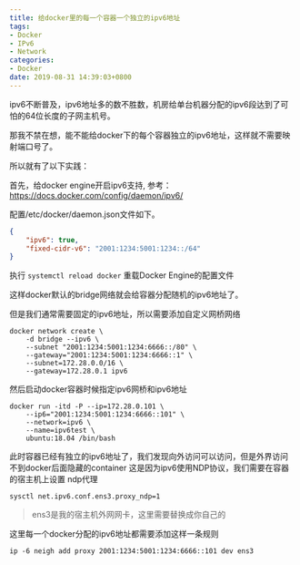 ```yaml
---
title: 给docker里的每一个容器一个独立的ipv6地址
tags:
- Docker
- IPv6
- Network
categories:
- Docker
date: 2019-08-31 14:39:03+0800
---
```


ipv6不断普及，ipv6地址多的数不胜数，机房给单台机器分配的ipv6段达到了可怕的64位长度的子网主机号。

那我不禁在想，能不能给docker下的每个容器独立的ipv6地址，这样就不需要映射端口号了。

所以就有了以下实践：

首先，给docker engine开启ipv6支持, 参考： https://docs.docker.com/config/daemon/ipv6/

配置/etc/docker/daemon.json文件如下。

```json
{
    "ipv6": true,
    "fixed-cidr-v6": "2001:1234:5001:1234::/64"
}
```

执行 `systemctl reload docker` 重载Docker Engine的配置文件

这样docker默认的bridge网络就会给容器分配随机的ipv6地址了。

但是我们通常需要固定的ipv6地址，所以需要添加自定义网桥网络

```shell
docker network create \
    -d bridge --ipv6 \
    --subnet "2001:1234:5001:1234:6666::/80" \
    --gateway="2001:1234:5001:1234:6666::1" \
    --subnet=172.28.0.0/16 \
    --gateway=172.28.0.1 ipv6
```

然后启动docker容器时候指定ipv6网桥和ipv6地址

```shell
docker run -itd -P --ip=172.28.0.101 \
    --ip6="2001:1234:5001:1234:6666::101" \
    --network=ipv6 \
    --name=ipv6test \
    ubuntu:18.04 /bin/bash
```

此时容器已经有独立的ipv6地址了，我们发现向外访问可以访问，但是外界访问不到docker后面隐藏的container
这是因为ipv6使用NDP协议，我们需要在容器的宿主机上设置 ndp代理

```shell
sysctl net.ipv6.conf.ens3.proxy_ndp=1
```

> ens3是我的宿主机外网网卡，这里需要替换成你自己的

这里每一个docker分配的ipv6地址都需要添加这样一条规则

```shell
ip -6 neigh add proxy 2001:1234:5001:1234:6666::101 dev ens3
```

